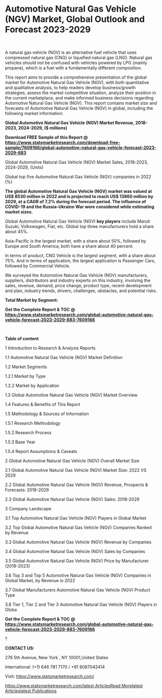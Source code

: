 <h1>Automotive Natural Gas Vehicle (NGV) Market, Global Outlook and Forecast 2023-2029</h1><br/><p>A natural gas vehicle (NGV) is an alternative fuel vehicle that uses compressed natural gas (CNG) or liquefied natural gas (LNG). Natural gas vehicles should not be confused with vehicles powered by LPG (mainly propane), which is a fuel with a fundamentally different composition.</p>
 
 
 
 <p>This report aims to provide a comprehensive presentation of the global market for Automotive Natural Gas Vehicle (NGV), with both quantitative and qualitative analysis, to help readers develop business/growth strategies, assess the market competitive situation, analyze their position in the current marketplace, and make informed business decisions regarding Automotive Natural Gas Vehicle (NGV). This report contains market size and forecasts of Automotive Natural Gas Vehicle (NGV) in global, including the following market information:</p>
 
 
 
 <p><strong>Global Automotive Natural Gas Vehicle (NGV) Market Revenue, 2018-2023, 2024-2029, ($ millions)</strong></p>
 
 
 
 <p><strong>Download FREE Sample of this Report @ <a href="https://www.statsmarketresearch.com/download-free-sample/7609166/global-automotive-natural-gas-vehicle-forecast-2023-2029-883">https://www.statsmarketresearch.com/download-free-sample/7609166/global-automotive-natural-gas-vehicle-forecast-2023-2029-883</a></strong></p>
 
 
 
 <p>Global Automotive Natural Gas Vehicle (NGV) Market Sales, 2018-2023, 2024-2029, (Units)</p>
 
 
 
 <p>Global top five Automotive Natural Gas Vehicle (NGV) companies in 2022 (%)</p>
 
 
 
 <p><strong>The global Automotive Natural Gas Vehicle (NGV) market was valued at US$ 8530 million in 2022 and is projected to reach US$ 13860 million by 2029, at a <strong>CAGR</strong> of 7.2% during the forecast period. The influence of COVID-19 and the Russia-Ukraine War were considered while estimating market sizes.</strong></p>
 
 
 
 <p>Global Automotive Natural Gas Vehicle (NGV) <strong>key players</strong> include Maruti Suzuki, Volkswagen, Fiat, etc. Global top three manufacturers hold a share about 45%.</p>
 
 
 
 <p>Asia-Pacific is the largest market, with a share about 50%, followed by Europe and South America, both have a share about 40 percent.</p>
 
 
 
 <p>In terms of product, CNG Vehicle is the largest segment, with a share about 75%. And in terms of application, the largest application is Passenger Cars, followed by Commercial Vehicle.</p>
 
 
 
 <p>We surveyed the Automotive Natural Gas Vehicle (NGV) manufacturers, suppliers, distributors and industry experts on this industry, involving the sales, revenue, demand, price change, product type, recent development and plan, industry trends, drivers, challenges, obstacles, and potential risks.</p>
 
 
 
 <p><strong>Total Market by Segment:</strong></p>
 
 
 
 <div><b>Get the Complete Report & TOC @ <a href="https://www.statsmarketresearch.com/global-automotive-natural-gas-vehicle-forecast-2023-2029-883-7609166">https://www.statsmarketresearch.com/global-automotive-natural-gas-vehicle-forecast-2023-2029-883-7609166</a></b></div>
 
 
 
 <p><br />
 
 <b>Table of content</b></p>
 
 
 
 <p>1 Introduction to Research & Analysis Reports<br />
 
 1.1 Automotive Natural Gas Vehicle (NGV) Market Definition<br />
 
 1.2 Market Segments<br />
 
 1.2.1 Market by Type<br />
 
 1.2.2 Market by Application<br />
 
 1.3 Global Automotive Natural Gas Vehicle (NGV) Market Overview<br />
 
 1.4 Features & Benefits of This Report<br />
 
 1.5 Methodology & Sources of Information<br />
 
 1.5.1 Research Methodology<br />
 
 1.5.2 Research Process<br />
 
 1.5.3 Base Year<br />
 
 1.5.4 Report Assumptions & Caveats<br />
 
 2 Global Automotive Natural Gas Vehicle (NGV) Overall Market Size<br />
 
 2.1 Global Automotive Natural Gas Vehicle (NGV) Market Size: 2022 VS 2029<br />
 
 2.2 Global Automotive Natural Gas Vehicle (NGV) Revenue, Prospects & Forecasts: 2018-2029<br />
 
 2.3 Global Automotive Natural Gas Vehicle (NGV) Sales: 2018-2029<br />
 
 3 Company Landscape<br />
 
 3.1 Top Automotive Natural Gas Vehicle (NGV) Players in Global Market<br />
 
 3.2 Top Global Automotive Natural Gas Vehicle (NGV) Companies Ranked by Revenue<br />
 
 3.3 Global Automotive Natural Gas Vehicle (NGV) Revenue by Companies<br />
 
 3.4 Global Automotive Natural Gas Vehicle (NGV) Sales by Companies<br />
 
 3.5 Global Automotive Natural Gas Vehicle (NGV) Price by Manufacturer (2018-2023)<br />
 
 3.6 Top 3 and Top 5 Automotive Natural Gas Vehicle (NGV) Companies in Global Market, by Revenue in 2022<br />
 
 3.7 Global Manufacturers Automotive Natural Gas Vehicle (NGV) Product Type<br />
 
 3.8 Tier 1, Tier 2 and Tier 3 Automotive Natural Gas Vehicle (NGV) Players in Globa</p>
 
 
 
 <div><b>Get the Complete Report & TOC @ <a href="https://www.statsmarketresearch.com/global-automotive-natural-gas-vehicle-forecast-2023-2029-883-7609166">https://www.statsmarketresearch.com/global-automotive-natural-gas-vehicle-forecast-2023-2029-883-7609166</a></b></div>
 
 
 
 <p>? </p>
 
 
 
 <p><b>CONTACT US:</b><br />
 
 276 5th Avenue, New York , NY 10001,United States<br />
 
 International: (+1) 646 781 7170 / +91 8087042414<br />
 
 Visit: <a href="https://www.statsmarketresearch.com/">https://www.statsmarketresearch.com/</a><br />
 
 <a href="https://gyeongbokgung.com">https://www.statsmarketresearch.com/</a><a href="https://hallyeomaritime.com">latest Articles</a><a href="https://jingwansa.com">Read More</a><a href="https://nguoiviet.jp/">latest Articles</a><a href="https://www.intelmarketresearch.com/">latest Publications</a></p>